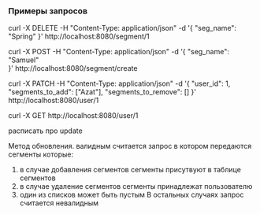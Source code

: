 ### Примеры запросов

curl -X DELETE -H "Content-Type: application/json" -d '{
  "seg_name": "Spring"
}' http://localhost:8080/segment/1

curl -X POST -H "Content-Type: application/json" -d '{
  "seg_name": "Samuel"           
}' http://localhost:8080/segment/create

curl -X PATCH -H "Content-Type: application/json" -d '{
  "user_id": 1,
  "segments_to_add": ["Azat"],
  "segments_to_remove": []
}' http://localhost:8080/user/1

curl -X GET http://localhost:8080/user/1

расписать про update 

Метод обновления. валидным считается запрос в котором передаются сегменты которые:
1. в случае добавления сегментов сегменты присутвуют в таблице сегментов 
2. в случае удаление сегментов сегменты принадлежат пользователю
3. один из списков может быть пустым 
В остальных случаях запрос считается невалидным